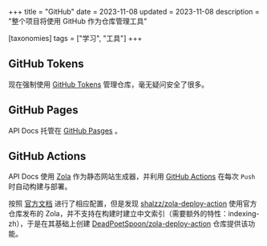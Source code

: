 +++
title = "GitHub"
date = 2023-11-08
updated = 2023-11-08
description = "整个项目将使用 GitHub 作为仓库管理工具"

[taxonomies]
tags = ["学习", "工具"]
+++

## GitHub Tokens

现在强制使用 [GitHub Tokens](https://github.com/settings/tokens) 管理仓库，毫无疑问安全了很多。

## GitHub Pages

API Docs 托管在 [GitHub Pasges](https://DeadPoetSpoon.github.io/a-poor-imitation/) 。

## GitHub Actions

API Docs 使用 [Zola](https://www.getzola.org/) 作为静态网站生成器，并利用 [GitHub Actions](https://github.com/DeadPoetSpoon/a-poor-imitation/actions) 在每次 `Push` 时自动构建与部署。

按照 [官方文档](https://www.getzola.org/documentation/deployment/github-pages/#github-actions) 进行了相应配置，但是发现 [shalzz/zola-deploy-action](https://github.com/shalzz/zola-deploy-action) 使用官方仓库发布的 Zola，并不支持在构建时建立中文索引（需要额外的特性：indexing-zh），于是在其基础上创建 [DeadPoetSpoon/zola-deploy-action](https://github.com/DeadPoetSpoon/zola-deploy-action) 仓库提供该功能。
